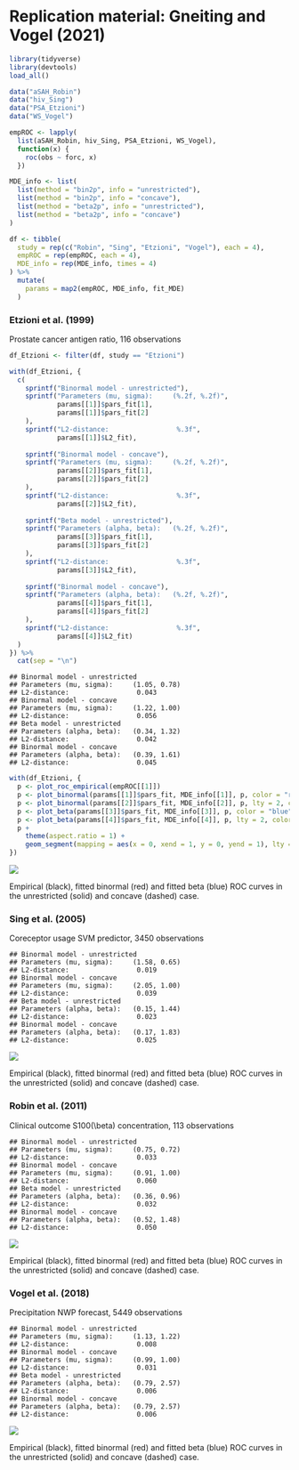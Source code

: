 Replication material: Gneiting and Vogel (2021)
================

``` r
library(tidyverse)
library(devtools)
load_all()

data("aSAH_Robin")
data("hiv_Sing")
data("PSA_Etzioni")
data("WS_Vogel")
```

``` r
empROC <- lapply(
  list(aSAH_Robin, hiv_Sing, PSA_Etzioni, WS_Vogel),
  function(x) {
    roc(obs ~ forc, x)
  })

MDE_info <- list(
  list(method = "bin2p", info = "unrestricted"),
  list(method = "bin2p", info = "concave"),
  list(method = "beta2p", info = "unrestricted"),
  list(method = "beta2p", info = "concave")
)

df <- tibble(
  study = rep(c("Robin", "Sing", "Etzioni", "Vogel"), each = 4),
  empROC = rep(empROC, each = 4),
  MDE_info = rep(MDE_info, times = 4)
) %>%
  mutate(
    params = map2(empROC, MDE_info, fit_MDE)
  )
```

### Etzioni et al. (1999)

Prostate cancer antigen ratio, 116 observations

``` r
df_Etzioni <- filter(df, study == "Etzioni")

with(df_Etzioni, {
  c(
    sprintf("Binormal model - unrestricted"),
    sprintf("Parameters (mu, sigma):     (%.2f, %.2f)",
            params[[1]]$pars_fit[1],
            params[[1]]$pars_fit[2]
    ),
    sprintf("L2-distance:                 %.3f",
            params[[1]]$L2_fit),
    
    sprintf("Binormal model - concave"),
    sprintf("Parameters (mu, sigma):     (%.2f, %.2f)",
            params[[2]]$pars_fit[1],
            params[[2]]$pars_fit[2]
    ),
    sprintf("L2-distance:                 %.3f",
            params[[2]]$L2_fit),
    
    sprintf("Beta model - unrestricted"),
    sprintf("Parameters (alpha, beta):   (%.2f, %.2f)",
            params[[3]]$pars_fit[1],
            params[[3]]$pars_fit[2]
    ),
    sprintf("L2-distance:                 %.3f",
            params[[3]]$L2_fit),
    
    sprintf("Binormal model - concave"),
    sprintf("Parameters (alpha, beta):   (%.2f, %.2f)",
            params[[4]]$pars_fit[1],
            params[[4]]$pars_fit[2]
    ),
    sprintf("L2-distance:                 %.3f",
            params[[4]]$L2_fit)
  )
}) %>%
  cat(sep = "\n")
```

    ## Binormal model - unrestricted
    ## Parameters (mu, sigma):     (1.05, 0.78)
    ## L2-distance:                 0.043
    ## Binormal model - concave
    ## Parameters (mu, sigma):     (1.22, 1.00)
    ## L2-distance:                 0.056
    ## Beta model - unrestricted
    ## Parameters (alpha, beta):   (0.34, 1.32)
    ## L2-distance:                 0.042
    ## Binormal model - concave
    ## Parameters (alpha, beta):   (0.39, 1.61)
    ## L2-distance:                 0.045

``` r
with(df_Etzioni, {
  p <- plot_roc_empirical(empROC[[1]])
  p <- plot_binormal(params[[1]]$pars_fit, MDE_info[[1]], p, color = "red")
  p <- plot_binormal(params[[2]]$pars_fit, MDE_info[[2]], p, lty = 2, color = "red")
  p <- plot_beta(params[[3]]$pars_fit, MDE_info[[3]], p, color = "blue")
  p <- plot_beta(params[[4]]$pars_fit, MDE_info[[4]], p, lty = 2, color = "blue")
  p +
    theme(aspect.ratio = 1) +
    geom_segment(mapping = aes(x = 0, xend = 1, y = 0, yend = 1), lty = 2)
})
```

![](README_files/figure-gfm/unnamed-chunk-3-1.png)<!-- -->

Empirical (black), fitted binormal (red) and fitted beta (blue) ROC
curves in the unrestricted (solid) and concave (dashed) case.

### Sing et al. (2005)

Coreceptor usage SVM predictor, 3450 observations

    ## Binormal model - unrestricted
    ## Parameters (mu, sigma):     (1.58, 0.65)
    ## L2-distance:                 0.019
    ## Binormal model - concave
    ## Parameters (mu, sigma):     (2.05, 1.00)
    ## L2-distance:                 0.039
    ## Beta model - unrestricted
    ## Parameters (alpha, beta):   (0.15, 1.44)
    ## L2-distance:                 0.023
    ## Binormal model - concave
    ## Parameters (alpha, beta):   (0.17, 1.83)
    ## L2-distance:                 0.025

![](README_files/figure-gfm/unnamed-chunk-4-1.png)<!-- -->

Empirical (black), fitted binormal (red) and fitted beta (blue) ROC
curves in the unrestricted (solid) and concave (dashed) case.

### Robin et al. (2011)

Clinical outcome S100\(\beta\) concentration, 113 observations

    ## Binormal model - unrestricted
    ## Parameters (mu, sigma):     (0.75, 0.72)
    ## L2-distance:                 0.033
    ## Binormal model - concave
    ## Parameters (mu, sigma):     (0.91, 1.00)
    ## L2-distance:                 0.060
    ## Beta model - unrestricted
    ## Parameters (alpha, beta):   (0.36, 0.96)
    ## L2-distance:                 0.032
    ## Binormal model - concave
    ## Parameters (alpha, beta):   (0.52, 1.48)
    ## L2-distance:                 0.050

![](README_files/figure-gfm/unnamed-chunk-5-1.png)<!-- -->

Empirical (black), fitted binormal (red) and fitted beta (blue) ROC
curves in the unrestricted (solid) and concave (dashed) case.

### Vogel et al. (2018)

Precipitation NWP forecast, 5449 observations

    ## Binormal model - unrestricted
    ## Parameters (mu, sigma):     (1.13, 1.22)
    ## L2-distance:                 0.008
    ## Binormal model - concave
    ## Parameters (mu, sigma):     (0.99, 1.00)
    ## L2-distance:                 0.031
    ## Beta model - unrestricted
    ## Parameters (alpha, beta):   (0.79, 2.57)
    ## L2-distance:                 0.006
    ## Binormal model - concave
    ## Parameters (alpha, beta):   (0.79, 2.57)
    ## L2-distance:                 0.006

![](README_files/figure-gfm/unnamed-chunk-6-1.png)<!-- -->

Empirical (black), fitted binormal (red) and fitted beta (blue) ROC
curves in the unrestricted (solid) and concave (dashed) case.
